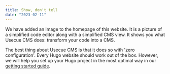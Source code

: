 ```yaml
---
title: Show, don't tell
date: "2023-02-11"
---
```

We have added an image to the homepage of this website. It is a picture of a simplified code editor along with a simplified CMS view. It shows you what Usecue CMS does: transform your code into a CMS.

The best thing about Usecue CMS is that it does so with 'zero configuration'. Every Hugo website should work out of the box. However, we will help you set up your Hugo project in the most optimal way in our [getting started guide](/docs/getting-started/config-file/).
